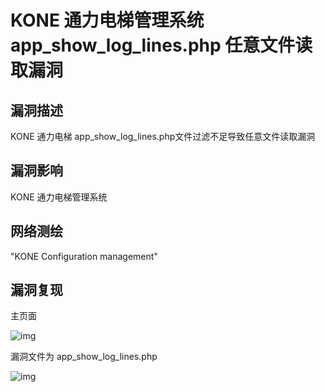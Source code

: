 # KONE 通力电梯管理系统 app_show_log_lines.php 任意文件读取漏洞

## 漏洞描述

KONE 通力电梯 app_show_log_lines.php文件过滤不足导致任意文件读取漏洞

## 漏洞影响

<a-checkbox checked>KONE 通力电梯管理系统 </a-checkbox></br>

## 网络测绘

<a-checkbox checked>"KONE Configuration management"</a-checkbox></br>	

## 漏洞复现

主页面

![img](/assets/PeiQi-Wiki/img/1633175280627-ac1f79f6-d9b0-48b7-81b5-067d4c869e60.png)

漏洞文件为 app_show_log_lines.php

![img](/assets/PeiQi-Wiki/img/1633175755673-6c9f8167-f2dd-4d31-a3ea-0bb19411e666.png)



